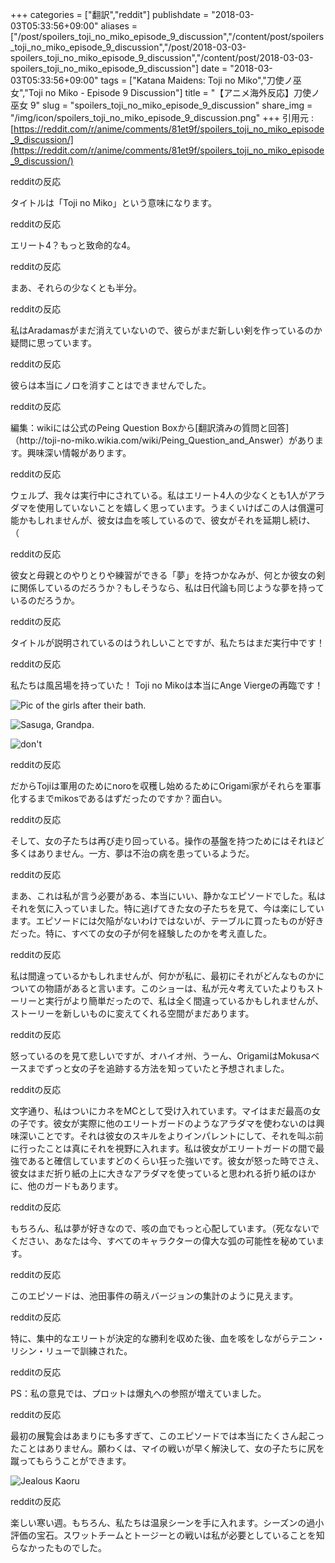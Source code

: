 +++
categories = ["翻訳","reddit"]
publishdate = "2018-03-03T05:33:56+09:00"
aliases = ["/post/spoilers_toji_no_miko_episode_9_discussion","/content/post/spoilers_toji_no_miko_episode_9_discussion","/post/2018-03-03-spoilers_toji_no_miko_episode_9_discussion","/content/post/2018-03-03-spoilers_toji_no_miko_episode_9_discussion"]
date = "2018-03-03T05:33:56+09:00"
tags = ["Katana Maidens: Toji no Miko","刀使ノ巫女","Toji no Miko - Episode 9 Discussion"]
title = "【アニメ海外反応】刀使ノ巫女 9"
slug = "spoilers_toji_no_miko_episode_9_discussion"
share_img = "/img/icon/spoilers_toji_no_miko_episode_9_discussion.png"
+++
引用元 : [https://reddit.com/r/anime/comments/81et9f/spoilers_toji_no_miko_episode_9_discussion/](https://reddit.com/r/anime/comments/81et9f/spoilers_toji_no_miko_episode_9_discussion/)

<p><span class="reddit-comment">redditの反応</span></p>タイトルは「Toji no Miko」という意味になります。

<p><span class="reddit-comment">redditの反応</span></p>エリート4？もっと致命的な4。

<p><span class="reddit-comment">redditの反応</span></p>まあ、それらの少なくとも半分。

<p><span class="reddit-comment">redditの反応</span></p>私はAradamasがまだ消えていないので、彼らがまだ新しい剣を作っているのか疑問に思っています。

<p><span class="reddit-comment">redditの反応</span></p>彼らは本当にノロを消すことはできませんでした。

<p><span class="reddit-comment">redditの反応</span></p>編集：wikiには公式のPeing Question Boxから[翻訳済みの質問と回答]（http://toji-no-miko.wikia.com/wiki/Peing_Question_and_Answer）があります。興味深い情報があります。

<p><span class="reddit-comment">redditの反応</span></p>ウェルプ、我々は実行中にされている。私はエリート4人の少なくとも1人がアラダマを使用していないことを嬉しく思っています。うまくいけばこの人は償還可能かもしれませんが、彼女は血を咳しているので、彼女がそれを延期し続け、 （

<p><span class="reddit-comment">redditの反応</span></p>彼女と母親とのやりとりや練習ができる「夢」を持つかなみが、何とか彼女の剣に関係しているのだろうか？もしそうなら、私は日代論も同じような夢を持っているのだろうか。

<p><span class="reddit-comment">redditの反応</span></p>タイトルが説明されているのはうれしいことですが、私たちはまだ実行中です！

<p><span class="reddit-comment">redditの反応</span></p>私たちは風呂場を持っていた！ Toji no Mikoは本当にAnge Viergeの再臨です！

![Pic of the girls after their bath.](https://i.imgur.com/n4mT77D.jpg)

![Sasuga, Grandpa.](https://i.imgur.com/bNWqCui.jpg)

![don't](https://i.imgur.com/pwCh6qA.jpg)

<p><span class="reddit-comment">redditの反応</span></p>だからTojiは軍用のためにnoroを収穫し始めるためにOrigami家がそれらを軍事化するまでmikosであるはずだったのですか？面白い。

<p><span class="reddit-comment">redditの反応</span></p>そして、女の子たちは再び走り回っている。操作の基盤を持つためにはそれほど多くはありません。一方、夢は不治の病を患っているようだ。

<p><span class="reddit-comment">redditの反応</span></p>まあ、これは私が言う必要がある、本当にいい、静かなエピソードでした。私はそれを気に入っていました。特に逃げてきた女の子たちを見て、今は楽にしています。エピソードには欠陥がないわけではないが、テーブルに買ったものが好きだった。特に、すべての女の子が何を経験したのかを考え直した。

<p><span class="reddit-comment">redditの反応</span></p>私は間違っているかもしれませんが、何かが私に、最初にそれがどんなものかについての物語があると言います。このショーは、私が元々考えていたよりもストーリーと実行がより簡単だったので、私は全く間違っているかもしれませんが、ストーリーを新しいものに変えてくれる空間がまだあります。

<p><span class="reddit-comment">redditの反応</span></p>怒っているのを見て悲しいですが、オハイオ州、うーん、OrigamiはMokusaベースまでずっと女の子を追跡する方法を知っていたと予想されました。

<p><span class="reddit-comment">redditの反応</span></p>文字通り、私はついにカネをMCとして受け入れています。マイはまだ最高の女の子です。彼女が実際に他のエリートガードのようなアラダマを使わないのは興味深いことです。それは彼女のスキルをよりインパレントにして、それを叫ぶ前に行ったことは真にそれを視野に入れます。私は彼女がエリートガードの間で最強であると確信していますどのくらい狂った強いです。彼女が怒った時でさえ、彼女はまだ折り紙の上に大きなアラダマを使っていると思われる折り紙のほかに、他のガードもあります。

<p><span class="reddit-comment">redditの反応</span></p>もちろん、私は夢が好きなので、咳の血でもっと心配しています。（死なないでください、あなたは今、すべてのキャラクターの偉大な弧の可能性を秘めています。

<p><span class="reddit-comment">redditの反応</span></p>このエピソードは、池田事件の萌えバージョンの集計のように見えます。

<p><span class="reddit-comment">redditの反応</span></p>特に、集中的なエリートが決定的な勝利を収めた後、血を咳をしながらテニン・リシン・リューで訓練された。

<p><span class="reddit-comment">redditの反応</span></p>PS：私の意見では、プロットは爆丸への参照が増えていました。

<p><span class="reddit-comment">redditの反応</span></p>最初の展覧会はあまりにも多すぎて、このエピソードでは本当にたくさん起こったことはありません。願わくは、マイの戦いが早く解決して、女の子たちに尻を蹴ってもらうことができます。

![Jealous Kaoru](https://i.imgur.com/kOO9oqQ.png)

<p><span class="reddit-comment">redditの反応</span></p>楽しい寒い週。もちろん、私たちは温泉シーンを手に入れます。シーズンの過小評価の宝石。スワットチームとトージーとの戦いは私が必要としていることを知らなかったものでした。
